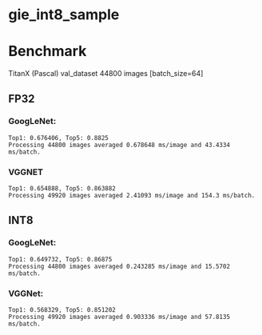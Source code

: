 # gie_int8_sample

# Benchmark
TitanX (Pascal) val_dataset 44800 images [batch_size=64]

## FP32
### GoogLeNet:
```
Top1: 0.676406, Top5: 0.8825
Processing 44800 images averaged 0.678648 ms/image and 43.4334 ms/batch.
```
### VGGNET
```
Top1: 0.654888, Top5: 0.863882
Processing 49920 images averaged 2.41093 ms/image and 154.3 ms/batch.
```

## INT8
### GoogLeNet:
```
Top1: 0.649732, Top5: 0.86875
Processing 44800 images averaged 0.243285 ms/image and 15.5702 ms/batch.
```
### VGGNet:
```
Top1: 0.568329, Top5: 0.851202
Processing 49920 images averaged 0.903336 ms/image and 57.8135 ms/batch.
```
